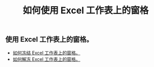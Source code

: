 ﻿---
title: 如何使用 Excel 工作表上的窗格
second_title: Documen
linktitle: 窗格
type: docs
url: /zh/worksheets/panes/
keywords: How to work with panes on an Excel worksheet
description: Aspose.Cells Cloud REST API 支持在 Excel 工作表上使用窗格。SDK 支持多种开发语言，包括 Android、C#、Go、Java、NodeJS、Perl、PHP、Python、Ruby 和 Swift。
weight: 20
kwords: Excel、Office 云、REST API、电子表格、PDF、CSV、Json、Markdown、如何在 Excel 工作表上使用窗格
---
## 使用 Excel 工作表上的窗格。

- [如何冻结 Excel 工作表上的窗格。](/cells/zh/worksheets/panes/freeze/) 
- [如何解冻 Excel 工作表上的窗格。](/cells/zh/worksheets/panes/unfreeze/) 


